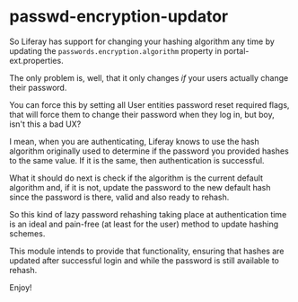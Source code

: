 # passwd-encryption-updator

So Liferay has support for changing your hashing algorithm any time by updating the 
`passwords.encryption.algorithm` property in portal-ext.properties.

The only problem is, well, that it only changes *if* your users actually change their password.

You can force this by setting all User entities password reset required flags, that will force
them to change their password when they log in, but boy, isn't this a bad UX?

I mean, when you are authenticating, Liferay knows to use the hash algorithm originally used to
determine if the password you provided hashes to the same value. If it is the same, then
authentication is successful.

What it should do next is check if the algorithm is the current default algorithm and, if
it is not, update the password to the new default hash since the password is there, valid
and also ready to rehash.

So this kind of lazy password rehashing taking place at authentication time is an ideal
and pain-free (at least for the user) method to update hashing schemes.

This module intends to provide that functionality, ensuring that hashes are updated after
successful login and while the password is still available to rehash.

Enjoy!